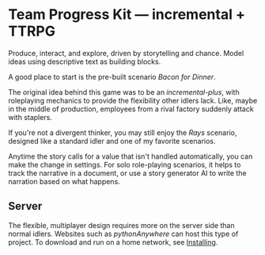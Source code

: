 # Team Progress Kit — incremental + TTRPG

Produce, interact, and explore, driven by storytelling and chance.
Model ideas using descriptive text as building blocks.

A good place to start is the pre-built scenario *Bacon for Dinner*.

The original idea behind this game was to be an *incremental-plus*,
with roleplaying mechanics to provide the flexibility other idlers lack.
Like, maybe in the middle of production, employees from a rival factory
suddenly attack with staplers.

If you're not a divergent thinker,
you may still enjoy the *Rays* scenario,
designed like a standard idler and one of my favorite scenarios.

Anytime the story calls for a value that isn't handled automatically,
you can make the change in settings.
For solo role-playing scenarios, it helps to track the narrative in a
document, or use a story generator AI to write the narration
based on what happens.

## Server

The flexible, multiplayer design requires more on the server side
than normal idlers.
Websites such as *pythonAnywhere* can host this type of project.
To download and run on a home network, see [Installing](Installation.md).
